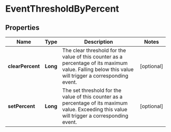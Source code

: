 

# EventThresholdByPercent


## Properties

| Name | Type | Description | Notes |
|------------ | ------------- | ------------- | -------------|
|**clearPercent** | **Long** | The clear threshold for the value of this counter as a percentage of its maximum value. Falling below this value will trigger a corresponding event. |  [optional] |
|**setPercent** | **Long** | The set threshold for the value of this counter as a percentage of its maximum value. Exceeding this value will trigger a corresponding event. |  [optional] |



